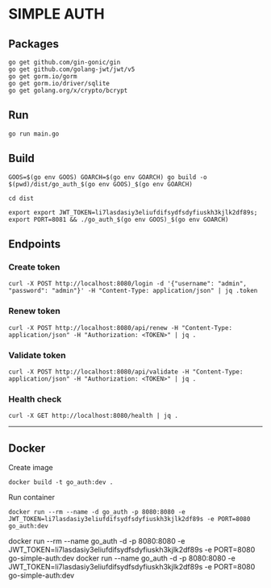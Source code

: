 # SIMPLE AUTH

## Packages

```text
go get github.com/gin-gonic/gin
go get github.com/golang-jwt/jwt/v5
go get gorm.io/gorm
go get gorm.io/driver/sqlite
go get golang.org/x/crypto/bcrypt
```

## Run

```shell
go run main.go
```

## Build

```shell
GOOS=$(go env GOOS) GOARCH=$(go env GOARCH) go build -o $(pwd)/dist/go_auth_$(go env GOOS)_$(go env GOARCH)
```

```shell
cd dist

export export JWT_TOKEN=li7lasdasiy3eliufdifsydfsdyfiuskh3kjlk2df89s; export PORT=8081 && ./go_auth_$(go env GOOS)_$(go env GOARCH)
```

## Endpoints

### Create token

```shell
curl -X POST http://localhost:8080/login -d '{"username": "admin", "password": "admin"}' -H "Content-Type: application/json" | jq .token
```

### Renew token

```shell
curl -X POST http://localhost:8080/api/renew -H "Content-Type: application/json" -H "Authorization: <TOKEN>" | jq .
```

### Validate token
```shell
curl -X POST http://localhost:8080/api/validate -H "Content-Type: application/json" -H "Authorization: <TOKEN>" | jq .
```

### Health check

```shell
curl -X GET http://localhost:8080/health | jq .
```

---

## Docker

Create image
```shell
docker build -t go_auth:dev .
```

Run container
```shell
docker run --rm --name -d go_auth -p 8080:8080 -e JWT_TOKEN=li7lasdasiy3eliufdifsydfsdyfiuskh3kjlk2df89s -e PORT=8080 go_auth:dev
```
docker run --rm --name go_auth -d -p 8080:8080 -e JWT_TOKEN=li7lasdasiy3eliufdifsydfsdyfiuskh3kjlk2df89s -e PORT=8080  go-simple-auth:dev
docker run --name go_auth -d -p 8080:8080 -e JWT_TOKEN=li7lasdasiy3eliufdifsydfsdyfiuskh3kjlk2df89s -e PORT=8080  go-simple-auth:dev

